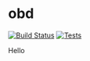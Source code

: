 # obd

[![Build Status](https://img.shields.io/github/actions/workflow/status/OWNER/obd/ci.yml?branch=main&label=build)](https://github.com/OWNER/obd/actions/workflows/ci.yml)
[![Tests](https://img.shields.io/github/actions/workflow/status/OWNER/obd/tests.yml?branch=main&label=tests)](https://github.com/OWNER/obd/actions/workflows/tests.yml)

Hello
